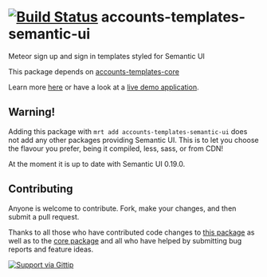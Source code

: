 [![Build Status](https://travis-ci.org/splendido/meteor-accounts-templates-semantic-ui.svg?branch=master)](https://travis-ci.org/splendido/meteor-accounts-templates-semantic-ui)
accounts-templates-semantic-ui
==============================

Meteor sign up and sign in templates styled for Semantic UI

This package depends on [accounts-templates-core](https://atmospherejs.com/package/accounts-templates-core)

Learn more [here](http://accounts-templates.meteor.com) or have a look at a [live demo application](http://accounts-templates-semantic-ui.meteor.com).


## Warning!

Adding this package with `mrt add accounts-templates-semantic-ui` does not add any other packages providing Semantic UI. This is to let you choose the flavour you prefer, being it compiled, less, sass, or from CDN!

At the moment it is up to date with Semantic UI 0.19.0.


## Contributing

Anyone is welcome to contribute. Fork, make your changes, and then submit a pull request.

Thanks to all those who have contributed code changes to [this package](https://github.com/splendido/meteor-accounts-templates-semantic-ui/graphs/contributors) as well as to the [core package](https://github.com/splendido/accounts-templates-core/graphs/contributors) and all who have helped by submitting bug reports and feature ideas.

[![Support via Gittip](https://rawgithub.com/twolfson/gittip-badge/0.2.0/dist/gittip.png)](https://www.gittip.com/splendido/)
